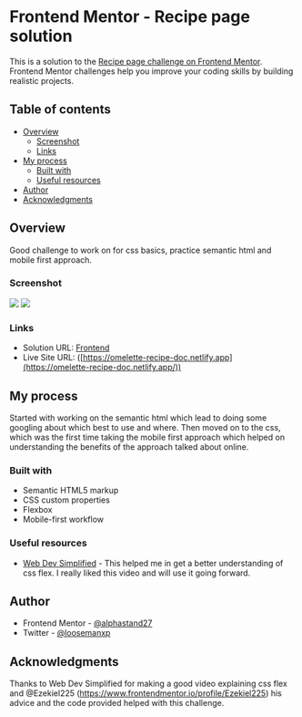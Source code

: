 # Frontend Mentor - Recipe page solution

This is a solution to the [Recipe page challenge on Frontend Mentor](https://www.frontendmentor.io/challenges/recipe-page-KiTsR8QQKm). Frontend Mentor challenges help you improve your coding skills by building realistic projects. 

## Table of contents

- [Overview](#overview)
  - [Screenshot](#screenshot)
  - [Links](#links)
- [My process](#my-process)
  - [Built with](#built-with)
  - [Useful resources](#useful-resources)
- [Author](#author)
- [Acknowledgments](#acknowledgments)

## Overview
Good challenge to work on for css basics, practice semantic html and mobile first approach.

### Screenshot

![](./Desktop.jpeg)
![](./Mobile.jpeg)

### Links

- Solution URL: [Frontend]([https://your-solution-url.com](https://www.frontendmentor.io/solutions/recipe-page-main-mobile-first-appraoch-with-css-flex-04WNs0Th2X))
- Live Site URL: ([https://omelette-recipe-doc.netlify.app](https://omelette-recipe-doc.netlify.app/))

## My process
Started with working on the semantic html which lead to doing some googling about which best to use and where. Then moved on to the css, which was the first time taking the mobile first approach which helped on understanding the benefits of the approach talked about online.
### Built with

- Semantic HTML5 markup
- CSS custom properties
- Flexbox
- Mobile-first workflow

### Useful resources

- [Web Dev Simplified](https://www.youtube.com/watch?v=fYq5PXgSsbE) - This helped me in get a better understanding of css flex. I really liked this video and will use it going forward.

## Author

- Frontend Mentor - [@alphastand27](https://www.frontendmentor.io/profile/alphastand27)
- Twitter - [@loosemanxp](https://twitter.com/loosemanxp)

## Acknowledgments
Thanks to Web Dev Simplified for making a good video explaining css flex and @Ezekiel225 (https://www.frontendmentor.io/profile/Ezekiel225) his advice and the code provided helped with this challenge.
